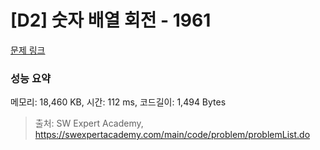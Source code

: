 # [D2] 숫자 배열 회전 - 1961 

[문제 링크](https://swexpertacademy.com/main/code/problem/problemDetail.do?contestProbId=AV5Pq-OKAVYDFAUq) 

### 성능 요약

메모리: 18,460 KB, 시간: 112 ms, 코드길이: 1,494 Bytes



> 출처: SW Expert Academy, https://swexpertacademy.com/main/code/problem/problemList.do